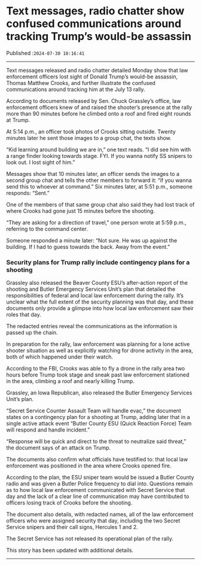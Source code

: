 # Text messages, radio chatter show confused communications around tracking Trump’s would-be assassin

Published :`2024-07-30 10:16:41`

---

Text messages released and radio chatter detailed Monday show that law enforcement officers lost sight of Donald Trump’s would-be assassin, Thomas Matthew Crooks, and further illustrate the confused communications around tracking him at the July 13 rally.

According to documents released by Sen. Chuck Grassley’s office, law enforcement officers knew of and raised the shooter’s presence at the rally more than 90 minutes before he climbed onto a roof and fired eight rounds at Trump.

At 5:14 p.m., an officer took photos of Crooks sitting outside. Twenty minutes later he sent those images to a group chat, the texts show.

“Kid learning around building we are in,” one text reads. “I did see him with a range finder looking towards stage. FYI. If you wanna notify SS snipers to look out. I lost sight of him.”

Messages show that 10 minutes later, an officer sends the images to a second group chat and tells the other members to forward it: “if you wanna send this to whoever at command.” Six minutes later, at 5:51 p.m., someone responds: “Sent.”

One of the members of that same group chat also said they had lost track of where Crooks had gone just 15 minutes before the shooting.

“They are asking for a direction of travel,” one person wrote at 5:59 p.m., referring to the command center.

Someone responded a minute later: “Not sure. He was up against the building. If I had to guess towards the back. Away from the event.”

### Security plans for Trump rally include contingency plans for a shooting

Grassley also released the Beaver County ESU’s after-action report of the shooting and Butler Emergency Services Unit’s plan that detailed the responsibilities of federal and local law enforcement during the rally. It’s unclear what the full extent of the security planning was that day, and these documents only provide a glimpse into how local law enforcement saw their roles that day.

The redacted entries reveal the communications as the information is passed up the chain.

In preparation for the rally, law enforcement was planning for a lone active shooter situation as well as explicitly watching for drone activity in the area, both of which happened under their watch.

According to the FBI, Crooks was able to fly a drone in the rally area two hours before Trump took stage and sneak past law enforcement stationed in the area, climbing a roof and nearly killing Trump.

Grassley, an Iowa Republican, also released the Butler Emergency Services Unit’s plan.

“Secret Service Counter Assault Team will handle evac,” the document states on a contingency plan for a shooting at Trump, adding later that in a single active attack event “Butler County ESU (Quick Reaction Force) Team will respond and handle incident.”

“Response will be quick and direct to the threat to neutralize said threat,” the document says of an attack on Trump.

The documents also confirm what officials have testified to: that local law enforcement was positioned in the area where Crooks opened fire.

According to the plan, the ESU sniper team would be issued a Butler County radio and was given a Butler Police frequency to dial into. Questions remain as to how local law enforcement communicated with Secret Service that day and the lack of a clear line of communication may have contributed to officers losing track of Crooks before the shooting.

The document also details, with redacted names, all of the law enforcement officers who were assigned security that day, including the two Secret Service snipers and their call signs, Hercules 1 and 2.

The Secret Service has not released its operational plan of the rally.

This story has been updated with additional details.

---

